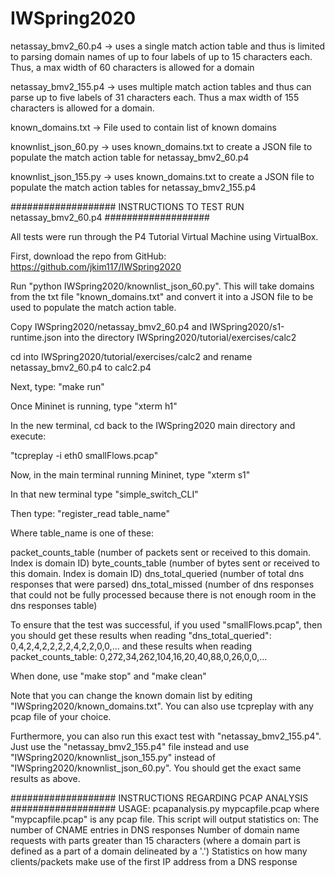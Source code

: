 # IWSpring2020

netassay_bmv2_60.p4 -> uses a single match action table and thus is limited to parsing domain names of up to four labels of up to 15 characters each. Thus, a max width of 60 characters is allowed for a domain

netassay_bmv2_155.p4 -> uses multiple match action tables and thus can parse up to five labels of 31 characters each. Thus a max width of 155 characters is allowed for a domain.

known_domains.txt -> File used to contain list of known domains

knownlist_json_60.py -> uses known_domains.txt to create a JSON file to populate the match action table for netassay_bmv2_60.p4

knownlist_json_155.py -> uses known_domains.txt to create a JSON file to populate the match action tables for netassay_bmv2_155.p4

################### INSTRUCTIONS TO TEST RUN netassay_bmv2_60.p4 ###################

All tests were run through the P4 Tutorial Virtual Machine using VirtualBox.

First, download the repo from GitHub: https://github.com/jkim117/IWSpring2020

Run "python IWSpring2020/knownlist_json_60.py". This will take domains from the txt file "known_domains.txt" and convert it into a JSON file to be used to populate the match action table.

Copy IWSpring2020/netassay_bmv2_60.p4 and IWSpring2020/s1-runtime.json into the directory IWSpring2020/tutorial/exercises/calc2

cd into IWSpring2020/tutorial/exercises/calc2 and rename netassay_bmv2_60.p4 to calc2.p4

Next, type: "make run"

Once Mininet is running, type "xterm h1"

In the new terminal, cd back to the IWSpring2020 main directory and execute:

"tcpreplay -i eth0 smallFlows.pcap"

Now, in the main terminal running Mininet, type "xterm s1"

In that new terminal type "simple_switch_CLI"

Then type: "register_read table_name"

Where table_name is one of these:

packet_counts_table (number of packets sent or received to this domain. Index is domain ID)
byte_counts_table (number of bytes sent or received to this domain. Index is domain ID)
dns_total_queried (number of total dns responses that were parsed)
dns_total_missed (number of dns responses that could not be fully processed because there is not enough room in the dns responses table)

To ensure that the test was successful, if you used "smallFlows.pcap", then you should get these results when reading "dns_total_queried":
0,4,2,4,2,2,2,2,4,2,2,0,0,...
and these results when reading packet_counts_table:
0,272,34,262,104,16,20,40,88,0,26,0,0,...

When done, use "make stop" and "make clean"

Note that you can change the known domain list by editing "IWSpring2020/known_domains.txt". You can also use tcpreplay with any pcap file of your choice.

Furthermore, you can also run this exact test with "netassay_bmv2_155.p4". Just use the "netassay_bmv2_155.p4" file instead and use "IWSpring2020/knownlist_json_155.py" instead of "IWSpring2020/knownlist_json_60.py". You should
get the exact same results as above.

################### INSTRUCTIONS REGARDING PCAP ANALYSIS ###################
USAGE: pcapanalysis.py mypcapfile.pcap
where "mypcapfile.pcap" is any pcap file. This script will output statistics on:
The number of CNAME entries in DNS responses
Number of domain name requests with parts greater than 15 characters (where a domain part is defined as a part of a domain delineated by a '.')
Statistics on how many clients/packets make use of the first IP address from a DNS response
